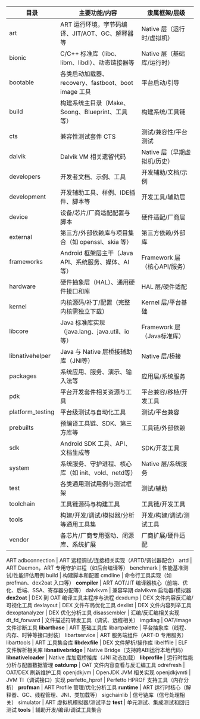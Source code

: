 | 目录              | 主要功能/内容                                            | 隶属框架/层级                    |
|-------------------|---------------------------------------------------------|-----------------------------------|
| art               | ART 运行环境，字节码编译、JIT/AOT、GC、解释器等          | Native 层（运行时/虚拟机）         |
| bionic            | C/C++ 标准库（libc、libm、libdl）、动态链接器等          | Native 层（基础库/运行时）         |
| bootable          | 各类启动加载器、recovery、fastboot、boot image 工具      | 平台启动/引导                     |
| build             | 构建系统主目录（Make、Soong、Blueprint、工具等）         | 构建系统/工具链                   |
| cts               | 兼容性测试套件 CTS                                       | 测试/兼容性/平台测试               |
| dalvik            | Dalvik VM 相关遗留代码                                   | Native 层（早期虚拟机/历史）        |
| developers        | 开发者文档、示例、工具                                   | 开发辅助/文档/示例                 |
| development       | 开发辅助工具、样例、IDE插件、脚本等                      | 开发工具/辅助层                   |
| device            | 设备/芯片/厂商适配配置与脚本                             | 硬件适配/厂商层                    |
| external          | 第三方/外部依赖库与项目集合（如 openssl、skia 等）       | 第三方依赖/外部库                  |
| frameworks        | Android 框架层主干（Java API、系统服务、媒体、AI等）     | Framework 层（核心API/服务）        |
| hardware          | 硬件抽象层（HAL）、通用硬件接口和库                     | HAL 层/硬件适配                    |
| kernel            | 内核源码/补丁/配置（完整内核需独立下载）                 | Kernel 层/平台基础                 |
| libcore           | Java 标准库实现（java.lang、java.util、io等）            | Framework 层（Java标准库）         |
| libnativehelper   | Java 与 Native 层桥接辅助库（JNI等）                    | Native 层/桥接                     |
| packages          | 系统应用、服务、演示、输入法等                           | 应用层/系统服务                    |
| pdk               | 平台开发套件相关资源与工具                               | 平台兼容/移植/开发工具             |
| platform_testing  | 平台级测试与自动化工具                                   | 测试/平台兼容                      |
| prebuilts         | 预编译工具链、SDK、第三方库等                            | 工具链/外部依赖                    |
| sdk               | Android SDK 工具、API、文档生成等                        | SDK/开发工具                      |
| system            | 系统服务、守护进程、核心库（如 init、vold、netd等）      | Native 层/系统服务                 |
| test              | 各类通用测试用例与测试框架                               | 测试/辅助                          |
| toolchain         | 工具链源码与构建工具                                      | 工具链/开发工具                    |
| tools             | 构建/开发/调试/模拟器/分析等通用工具集                   | 开发/构建/调试/测试工具            |
| vendor            | 各芯片/厂商专用驱动、闭源库、系统扩展                    | 厂商扩展/硬件适配                  |

ART
adbconnection            | ART 远程调试/连接相关实现（ARTD/调试器配合）
artd                     | ART Daemon，ART 专用守护进程（如后台编译等）
benchmark                | 性能基准测试/性能评估用例
build                    | 构建脚本和配置
cmdline                  | 命令行工具实现（如 profman、dex2oat 入口等）
**compiler**             | ART AOT/JIT 编译器核心（前端、优化、后端、SSA、寄存器分配等）
dalvikvm                 | 兼容早期 dalvikvm 启动器/模拟器
**dex2oat**              | DEX 到 OAT 编译工具主程序与流程
dexdump                  | DEX 文件内容反汇编/可视化工具
dexlayout                | DEX 文件布局优化工具
dexlist                  | DEX 文件内容列举工具
dexoptanalyzer           | DEX 优化分析工具
disassembler             | 汇编/反汇编相关实现
dt_fd_forward            | 文件描述符转发工具（调试、远程相关）
imgdiag                  | OAT/Image 文件诊断工具
**libartbase**           | ART 基础工具库
libartpalette            | 平台抽象库（线程、内存、时钟等接口封装）
libartservice            | ART 服务端组件（ART-D 专用服务）
libarttools              | ART 工具集合库
**libdexfile**           | DEX 文件解析/操作库
libelffile               | ELF 文件解析相关库
**libnativebridge**      | Native Bridge（支持跨ABI运行本地代码）
**libnativeloader**      | Native 库加载桥接库（JNI 动态加载）
**libprofile**           | 运行时性能分析与配置数据管理
**oatdump**              | OAT 文件内容查看与反汇编工具
odrefresh                | OAT/DEX 刷新维护工具
openjdkjvm               | OpenJDK JVM 相关实现
openjdkjvmti             | JVM TI（调试接口）实现
perfetto_hprof           | Perfetto HPROF 支持工具（内存分析）
**profman**              | ART Profile 管理/优化分析工具
**runtime**              | ART 运行时核心（解释器、GC、线程管理、JNI、类加载等）
sigchainlib              | 信号链库（信号处理相关）
simulator                | ART 虚拟机模拟器/测试平台
**test**                 | 单元测试、集成测试和回归测试
**tools**                | 辅助开发/编译/调试工具集合
